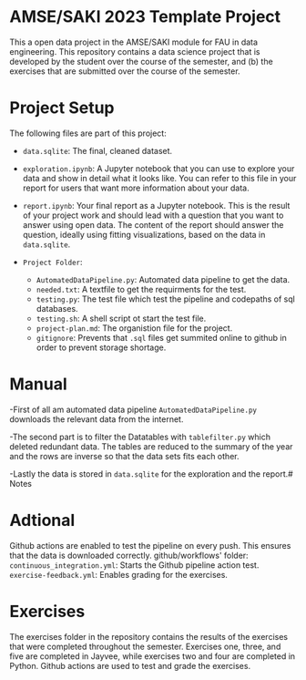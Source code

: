 # AMSE/SAKI 2023 Template Project
This a open data project in the AMSE/SAKI module for FAU in data engineering.
This repository contains a data science project that is developed by the student over the course of the semester, and (b) the exercises that are submitted over the course of the semester.


# Project Setup
The following files are part of this project:

- `data.sqlite`: The final, cleaned dataset. 

- `exploration.ipynb`: A Jupyter notebook that you can use to explore your data and show in detail what it looks like. You can refer to this file in your report for users that want more information about your data.
- `report.ipynb`: Your final report as a Jupyter notebook. This is the result of your project work and should lead with a question that you want to answer using open data. The content of the report should answer the question, ideally using fitting visualizations, based on the data in `data.sqlite`.

- `Project Folder`:

	- `AutomatedDataPipeline.py`: Automated data pipeline to get the data.
	- `needed.txt`: A textfile to get the requirments for the test.
	- `testing.py`: The test file which test the pipeline and codepaths of sql databases.
	- `testing.sh`: A shell script ot start the test file.
	- `project-plan.md`: The organistion file for the project.
	- `gitignore`: Prevents that `.sql` files get summited online to github in order to prevent storage shortage.

# Manual

-First of all am automated data pipeline `AutomatedDataPipeline.py` downloads the relevant data from the internet. 


-The second part is to filter the Datatables with `tablefilter.py` which deleted redundant data. The tables are reduced to the summary of the year and the rows are inverse so that the data sets fits each other.  

-Lastly the data is stored in `data.sqlite` for the exploration and the report.# Notes

# Adtional
Github actions are enabled to test the pipeline on every push. This ensures that the data is downloaded correctly.
github/workflows' folder:
`continuous_integration.yml`: Starts the Github pipeline action test.
`exercise-feedback.yml`: Enables grading for the exercises.


# Exercises
The exercises folder in the repository contains the results of the exercises that were completed throughout the semester. Exercises one, three, and five are completed in Jayvee, while exercises two and four are completed in Python. Github actions are used to test and grade the exercises.

